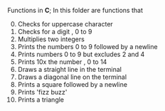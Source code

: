 Functions in **C**;
In this folder are functions that

0. Checks for uppercase character
1. Checks for a digit , 0 to 9
2. Multiplies two integers
3. Prints the numbers 0 to 9 followed by a newline
4. Prints numbers 0 to 9 but excludes 2 and 4
5. Prints 10x the number , 0 to 14
6. Draws a straight line in the terminal
7. Draws a diagonal line on the terminal
8. Prints a square followed by a newline
9. Prints 'fizz buzz'
10. Prints a triangle
